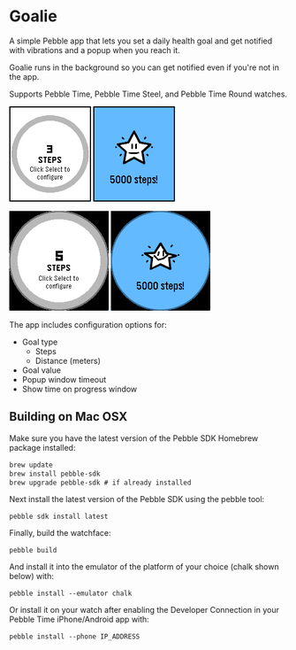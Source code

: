 # Goalie

A simple Pebble app that lets you set a daily health goal and get notified with vibrations and
a popup when you reach it.

Goalie runs in the background so you can get notified even if you're not in the app.

Supports Pebble Time, Pebble Time Steel, and Pebble Time Round watches.  

![Basalt progress screenshot](images/basalt_progress.gif)
![Basalt goal screenshot](images/basalt_goal.gif)

![Chalk progress screenshot](images/chalk_progress.gif)
![Chalk goal screenshot](images/chalk_goal.gif)

The app includes configuration options for:
* Goal type
    * Steps
    * Distance (meters)
* Goal value
* Popup window timeout
* Show time on progress window

## Building on Mac OSX

Make sure you have the latest version of the Pebble SDK Homebrew package installed:

```
brew update
brew install pebble-sdk
brew upgrade pebble-sdk # if already installed
```

Next install the latest version of the Pebble SDK using the pebble tool:

```
pebble sdk install latest
```

Finally, build the watchface:

```
pebble build
```

And install it into the emulator of the platform of your choice (chalk shown below) with:

```
pebble install --emulator chalk
```

Or install it on your watch after enabling the Developer Connection in your Pebble Time
iPhone/Android app with:

```
pebble install --phone IP_ADDRESS
```
